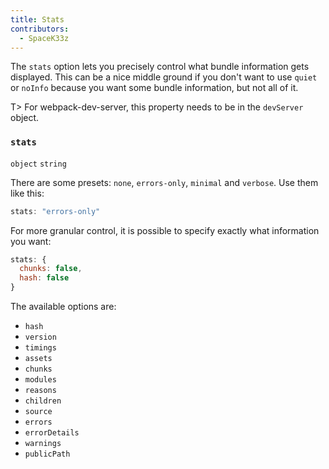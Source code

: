 ```yaml
---
title: Stats
contributors:
  - SpaceK33z
---
```


The `stats` option lets you precisely control what bundle information gets displayed. This can be a nice middle ground if you don't want to use `quiet` or `noInfo` because you want some bundle information, but not all of it.

T> For webpack-dev-server, this property needs to be in the `devServer` object.

### `stats`

`object` `string`

There are some presets: `none`, `errors-only`, `minimal` and `verbose`. Use them like this:

```js
stats: "errors-only"
```

For more granular control, it is possible to specify exactly what information you want:

```js
stats: {
  chunks: false,
  hash: false
}
```

The available options are:

* `hash`
* `version`
* `timings`
* `assets`
* `chunks`
* `modules`
* `reasons`
* `children`
* `source`
* `errors`
* `errorDetails`
* `warnings`
* `publicPath`
